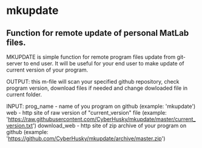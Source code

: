 # mkupdate
## Function for remote update of personal MatLab files.

MKUPDATE is simple function for remote program files update from 
git-server to end user. It will be useful for your end user to make 
update of current version of your program.

OUTPUT:
    this m-file will scan your specified github repository, check program 
    version, download files if needed and change dowloaded file in current folder. 

INPUT:
   prog_name - name of you program on github (example: 'mkupdate')
   web - http site of raw version of "current_version" file (example: 'https://raw.githubusercontent.com/CyberHusky/mkupdate/master/current_version.txt')
   download_web - http site of zip archive of your program on github (example: 'https://github.com/CyberHusky/mkupdate/archive/master.zip')

